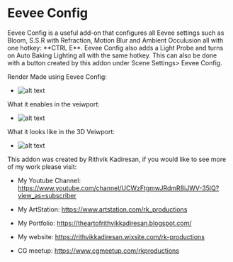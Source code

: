 <h1>Eevee Config</h1>
Eevee Config is a useful add-on that configures all Eevee settings such as Bloom, S.S.R with Refraction, Motion Blur and Ambient Occulusion all with one hotkey: **CTRL E**. Eevee Config also adds a Light Probe and turns on Auto Baking Lighting all with the same hotkey. This can also be done with a button created by this addon under Scene Settings> Eevee Config.

Render Made using Eevee Config:
* ![alt text](https://user-images.githubusercontent.com/71163710/93733425-97896500-fc18-11ea-9d5e-572cf76350e4.png "Render Made using Eevee Config")

What it enables in the veiwport:
* ![alt text](https://user-images.githubusercontent.com/71163710/93733413-935d4780-fc18-11ea-95a8-a2c359fd4056.png "Enabled Features")

What it looks like in the 3D Veiwport:
* ![alt text](https://user-images.githubusercontent.com/71163710/93733421-95270b00-fc18-11ea-9929-ee19aaa671bd.png "Veiw 3D Demo")


This addon was created by Rithvik Kadiresan, if you would like to see more of my work please visit:

* My Youtube Channel: https://www.youtube.com/channel/UCWzFtgmwJRdmR8iJWV-35lQ?view_as=subscriber

* My ArtStation: https://www.artstation.com/rk_productions

* My Portfolio: https://theartofrithvikkadiresan.blogspot.com/

* My website: https://rithvikkadiresan.wixsite.com/rk-productions

* CG meetup: https://www.cgmeetup.com/rkproductions




